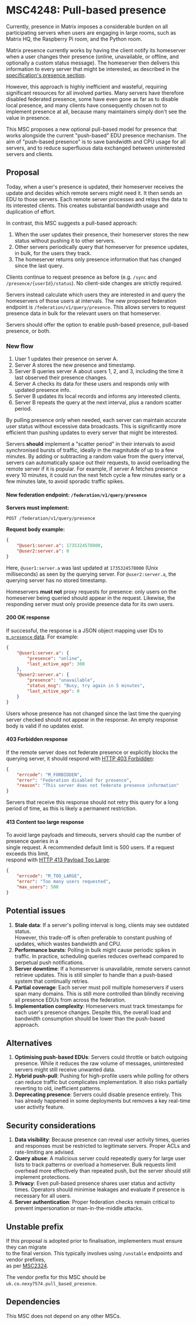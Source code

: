 # MSC4248: Pull-based presence

Currently, presence in Matrix imposes a considerable burden on all participating servers when
users are engaging in large rooms, such as Matrix HQ, the Raspberry Pi room,
and the Python room.

Matrix presence currently works by having the client notify its homeserver when a user changes
their presence (online, unavailable, or offline, and optionally a custom status message).
The homeserver then delivers this information to every server that might be interested,
as described in the
[specification's presence section](https://spec.matrix.org/v1.13/server-server-api/#presence).

However, this approach is highly inefficient and wasteful, requiring significant resources
for all involved parties. Many servers have therefore disabled federated presence, some have
even gone as far as to disable local presence, and many clients have consequently chosen
not to implement presence at all, because many maintainers simply don't see the value in
presence.

This MSC proposes a new optional pull-based model for presence that works alongside the current
"push-based" EDU presence mechanism.
The aim of "push-based presence" is to save bandwidth and CPU usage for all servers, and to
reduce superfluous data exchanged between uninterested servers and clients.

## Proposal

Today, when a user's presence is updated, their homeserver receives the update and decides
which remote servers might need it. It then sends an EDU to those servers. Each remote
server processes and relays the data to its interested clients. This creates substantial
bandwidth usage and duplication of effort.

In contrast, this MSC suggests a pull-based approach:

1. When the user updates their presence, their homeserver stores the new status without
   pushing it to other servers.
2. Other servers periodically query that homeserver for presence updates, in bulk, for the
   users they track.
3. The homeserver returns only presence information that has changed since the last query.

Clients continue to request presence as before (e.g. `/sync` and
`/presence/{userId}/status`). No client-side changes are strictly required.

Servers instead calculate which users they are interested in and query the homeservers of
those users at intervals. The new proposed federation endpoint is
`/federation/v1/query/presence`. This allows servers to request presence data in bulk for
the relevant users on that homeserver.

Servers should offer the option to enable push-based presence, pull-based presence, or both.

### New flow

1. User 1 updates their presence on server A.
2. Server A stores the new presence and timestamp.
3. Server B queries server A about users 1, 2, and 3, including the time it last observed
   their presence changes.
4. Server A checks its data for these users and responds only with updated presence info.
5. Server B updates its local records and informs any interested clients.
6. Server B repeats the query at the next interval, plus a random scatter period.

By pulling presence only when needed, each server can maintain accurate user status without
excessive data broadcasts. This is significantly more efficient than pushing updates to
every server that might be interested.

Servers **should** implement a "scatter period" in their intervals to avoid synchronised
bursts of traffic, ideally in the magnitutde of up to a few minutes. By adding or subtracting
a random value from the query interval, servers can automatically space out their requests,
to avoid overloading the remote server if it is popular.
For example, if server A fetches presence every 10 minutes, it could run the next fetch cycle
a few minutes early or a few minutes late, to avoid sporadic traffic spikes.

#### New federation endpoint: `/federation/v1/query/presence`

**Servers must implement:**

`POST /federation/v1/query/presence`

**Request body example:**

```json
{
    "@user1:server.a": 1735324578000,
    "@user2:server.a": 0
}
```

Here, `@user1:server.a` was last updated at `1735324578000` (Unix milliseconds) as seen by
the querying server. For `@user2:server.a`, the querying server has no stored timestamp.

Homeservers **must not** proxy requests for presence: only users on the homeserver being
queried should appear in the request. Likewise, the responding server must only provide
presence data for its own users.

#### 200 OK response

If successful, the response is a JSON object mapping user IDs to
[`m.presence` data](https://spec.matrix.org/v1.13/client-server-api/#mpresence). For example:

```json
{
    "@user1:server.a": {
        "presence": "online",
        "last_active_ago": 300
    },
    "@user2:server.a": {
        "presence": "unavailable",
        "status_msg": "Busy, try again in 5 minutes",
        "last_active_ago": 0
    }
}
```

Users whose presence has not changed since the last time the querying server checked should
not appear in the response. An empty response body is valid if no updates exist.

#### 403 Forbidden response

If the remote server does not federate presence or explicitly blocks the querying server, it
should respond with
[HTTP 403 Forbidden](https://developer.mozilla.org/en-US/docs/Web/HTTP/Status/403):

```json
{
    "errcode": "M_FORBIDDEN",
    "error": "Federation disabled for presence",
    "reason": "This server does not federate presence information"
}
```

Servers that receive this response should not retry this query for a long period of time, as this
is likely a permanent restriction.

#### 413 Content too large response

To avoid large payloads and timeouts, servers should cap the number of presence queries in a  
single request. A recommended default limit is 500 users. If a request exceeds this limit,  
respond with [HTTP 413 Payload Too Large](https://developer.mozilla.org/en-US/docs/Web/HTTP/Status/413):

```json
{
    "errcode": "M_TOO_LARGE",
    "error": "Too many users requested",
    "max_users": 500
}
```

## Potential issues

1. **Stale data**: If a server's polling interval is long, clients may see outdated status.  
   However, this trade-off is often preferable to constant pushing of updates, which wastes
   bandwidth and CPU.
2. **Performance bursts**: Polling in bulk might cause periodic spikes in traffic. In
   practice, scheduling queries reduces overhead compared to perpetual push notifications.
3. **Server downtime**: If a homeserver is unavailable, remote servers cannot retrieve
   updates. This is still simpler to handle than a push-based system that continually retries.
4. **Partial coverage**: Each server must poll multiple homeservers if users span many
   domains. This is still more controlled than blindly receiving all presence EDUs from
   across the federation.
5. **Implementation complexity**: Homeservers must track timestamps for each user's presence
   changes. Despite this, the overall load and bandwidth consumption should be lower than the
   push-based approach.

## Alternatives

1. **Optimising push-based EDUs**: Servers could throttle or batch outgoing presence. While
   it reduces the raw volume of messages, uninterested servers might still receive unwanted
   data.
2. **Hybrid push-pull**: Pushing for high-profile users while polling for others can reduce
   traffic but complicates implementation. It also risks partially reverting to old,
   inefficient patterns.
3. **Deprecating presence**: Servers could disable presence entirely. This has already
   happened in some deployments but removes a key real-time user activity feature.

## Security considerations

1. **Data visibility**: Because presence can reveal user activity times, queries and responses
   must be restricted to legitimate servers. Proper ACLs and rate-limiting are advised.
2. **Query abuse**: A malicious server could repeatedly query for large user lists to track
   patterns or overload a homeserver. Bulk requests limit overhead more effectively than
   repeated push, but the server should still implement protections.
3. **Privacy**: Even pull-based presence shares user status and activity times. Operators
   should minimise leakages and evaluate if presence is necessary for all users.
4. **Server authentication**: Proper federation checks remain critical to prevent
   impersonation or man-in-the-middle attacks.

## Unstable prefix

If this proposal is adopted prior to finalisation, implementers must ensure they can migrate  
to the final version. This typically involves using `/unstable` endpoints and vendor prefixes,  
as per [MSC2324](https://github.com/matrix-org/matrix-doc/pull/2324).

The vendor prefix for this MSC should be `uk.co.nexy7574.pull_based_presence`.

## Dependencies

This MSC does not depend on any other MSCs.
